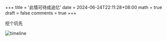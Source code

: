 +++
title = '此情可待成追忆'
date = 2024-06-24T22:11:28+08:00
math = true                                
draft = false
comments = true
+++

挖个坑先

![timeline](https://picx.zhimg.com/80/v2-cc0717a3427c6991e09ebc24efbb03cd_1440w.jpeg)
